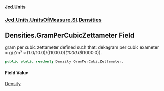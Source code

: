 #### [Jcd.Units](index 'index')
### [Jcd.Units.UnitsOfMeasure.SI](Jcd.Units.UnitsOfMeasure.SI 'Jcd.Units.UnitsOfMeasure.SI').[Densities](Densities 'Jcd.Units.UnitsOfMeasure.SI.Densities')

## Densities.GramPerCubicZettameter Field

gram per cubic zettameter defined such that: dekagram per cubic exameter = g/Zm³ ×
(1.0/10.0)/((1000.0)*(1000.0)*(1000.0)).

```csharp
public static readonly Density GramPerCubicZettameter;
```

#### Field Value
[Density](Density 'Jcd.Units.UnitTypes.Density')